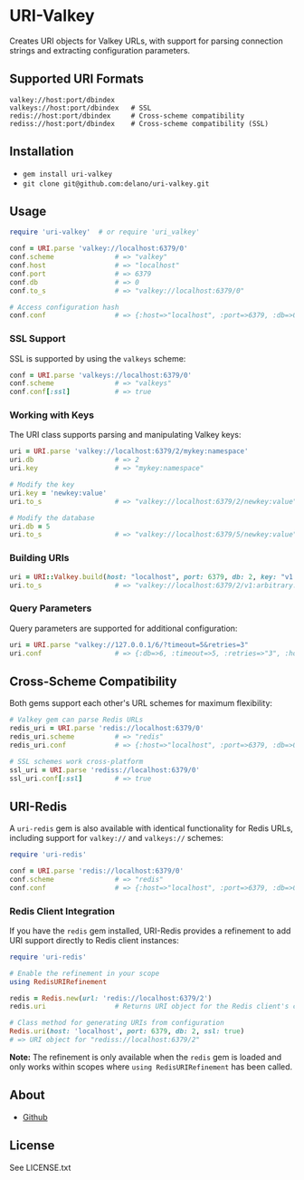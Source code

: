 # URI-Valkey

Creates URI objects for Valkey URLs, with support for parsing connection strings and extracting configuration parameters.

## Supported URI Formats

    valkey://host:port/dbindex
    valkeys://host:port/dbindex   # SSL
    redis://host:port/dbindex     # Cross-scheme compatibility
    rediss://host:port/dbindex    # Cross-scheme compatibility (SSL)

## Installation

* `gem install uri-valkey`
* `git clone git@github.com:delano/uri-valkey.git`

## Usage

```ruby
require 'uri-valkey'  # or require 'uri_valkey'

conf = URI.parse 'valkey://localhost:6379/0'
conf.scheme               # => "valkey"
conf.host                 # => "localhost"
conf.port                 # => 6379
conf.db                   # => 0
conf.to_s                 # => "valkey://localhost:6379/0"

# Access configuration hash
conf.conf                 # => {:host=>"localhost", :port=>6379, :db=>0, :ssl=>false}
```

### SSL Support

SSL is supported by using the `valkeys` scheme:

```ruby
conf = URI.parse 'valkeys://localhost:6379/0'
conf.scheme               # => "valkeys"
conf.conf[:ssl]           # => true
```

### Working with Keys

The URI class supports parsing and manipulating Valkey keys:

```ruby
uri = URI.parse 'valkey://localhost:6379/2/mykey:namespace'
uri.db                    # => 2
uri.key                   # => "mykey:namespace"

# Modify the key
uri.key = 'newkey:value'
uri.to_s                  # => "valkey://localhost:6379/2/newkey:value"

# Modify the database
uri.db = 5
uri.to_s                  # => "valkey://localhost:6379/5/newkey:value"
```

### Building URIs

```ruby
uri = URI::Valkey.build(host: "localhost", port: 6379, db: 2, key: "v1:arbitrary:key")
uri.to_s                  # => "valkey://localhost:6379/2/v1:arbitrary:key"
```

### Query Parameters

Query parameters are supported for additional configuration:

```ruby
uri = URI.parse "valkey://127.0.0.1/6/?timeout=5&retries=3"
uri.conf                  # => {:db=>6, :timeout=>5, :retries=>"3", :host=>"127.0.0.1", :port=>6379, :ssl=>false}
```

## Cross-Scheme Compatibility

Both gems support each other's URL schemes for maximum flexibility:

```ruby
# Valkey gem can parse Redis URLs
redis_uri = URI.parse 'redis://localhost:6379/0'
redis_uri.scheme          # => "redis"
redis_uri.conf            # => {:host=>"localhost", :port=>6379, :db=>0, :ssl=>false}

# SSL schemes work cross-platform
ssl_uri = URI.parse 'rediss://localhost:6379/0'
ssl_uri.conf[:ssl]        # => true
```

## URI-Redis

A `uri-redis` gem is also available with identical functionality for Redis URLs, including support for `valkey://` and `valkeys://` schemes:

```ruby
require 'uri-redis'

conf = URI.parse 'redis://localhost:6379/0'
conf.scheme               # => "redis"
conf.conf                 # => {:host=>"localhost", :port=>6379, :db=>0, :ssl=>false}
```

### Redis Client Integration

If you have the `redis` gem installed, URI-Redis provides a refinement to add URI support directly to Redis client instances:

```ruby
require 'uri-redis'

# Enable the refinement in your scope
using RedisURIRefinement

redis = Redis.new(url: 'redis://localhost:6379/2')
redis.uri                 # Returns URI object for the Redis client's connection

# Class method for generating URIs from configuration
Redis.uri(host: 'localhost', port: 6379, db: 2, ssl: true)
# => URI object for "rediss://localhost:6379/2"
```

**Note:** The refinement is only available when the `redis` gem is loaded and only works within scopes where `using RedisURIRefinement` has been called.

## About

* [Github](https://github.com/delano/uri-valkey)

## License

See LICENSE.txt
